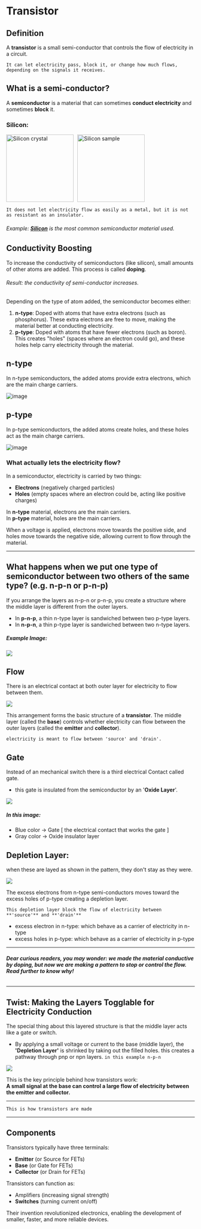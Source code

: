 # Transistor

## Definition

A **transistor** is a small semi-conductor that controls the flow of electricity in a circuit.

`It can let electricity pass, block it, or change how much flows, depending on the signals it receives.`


## What is a semi-conductor?

A **semiconductor** is a material that can sometimes **conduct electricity** and sometimes **block** it.

### Silicon:
<div style="display: flex; gap: 10px;">
  <img src="si.jpg" alt="Silicon crystal" width="180"/>
  <img src="silicon2.jpg" alt="Silicon sample" width="180"/>
</div>
  
`It does not let electricity flow as easily as a metal, but it is not as resistant as an insulator.`

###### Example: **[Silicon](https://periodic-table.rsc.org/element/14/silicon)** is the most common semiconductor material used.
<!-- silicon bond image -->

## Conductivity Boosting

To increase the conductivity of semiconductors (like silicon), small amounts of other atoms are added. This process is called **doping**.

###### Result: the conductivity of semi-conductor increases.

Depending on the type of atom added, the semiconductor becomes either:

1. **n-type**: Doped with atoms that have extra electrons (such as phosphorus). These extra electrons are free to move, making the material better at conducting electricity.
2. **p-type**: Doped with atoms that have fewer electrons (such as boron). This creates "holes" (spaces where an electron could go), and these holes help carry electricity through the material.

## n-type

In n-type semiconductors, the added atoms provide extra electrons, which are the main charge carriers.

![image](n_type.jpg)

## p-type

In p-type semiconductors, the added atoms create holes, and these holes act as the main charge carriers.

![image](p_type.jpg)

### What actually lets the electricity flow?

In a semiconductor, electricity is carried by two things:
- **Electrons** (negatively charged particles)
- **Holes** (empty spaces where an electron could be, acting like positive charges)

In **n-type** material, electrons are the main carriers.  
In **p-type** material, holes are the main carriers.

When a voltage is applied, electrons move towards the positive side, and holes move towards the negative side, allowing current to flow through the material.

---

## What happens when we put one type of semiconductor between two others of the same type? (e.g. n-p-n or p-n-p)

If you arrange the layers as n-p-n or p-n-p, you create a structure where the middle layer is different from the outer layers.  

- In **p-n-p**, a thin n-type layer is sandwiched between two p-type layers.
- In **n-p-n**, a thin p-type layer is sandwiched between two n-type layers.

##### Example Image:
![](formation.jpg)

## Flow
There is an electrical contact at both outer layer for electricity to flow between them.

![](pathway.jpg)

This arrangement forms the basic structure of a **transistor**. The middle layer (called the **base**) controls whether electricity can flow between the outer layers (called the **emitter** and **collector**).

`electricity is meant to flow between 'source' and 'drain'.`

## Gate
Instead of an mechanical switch there is a third electrical Contact called gate.
- this gate is insulated from the semiconductor by an '**Oxide Layer**'.

![](gate.jpg)

##### In this image:
- Blue color -> Gate [ the electrical contact that works the gate ]
- Gray color -> Oxide insulator layer

## Depletion Layer:

when these are layed as shown in the pattern, they don't stay as they were. 

![](depletion_layer.jpg)

The excess electrons from n-type semi-conductors moves toward the excess holes of p-type creating a depletion layer.

`This depletion layer block the flow of electricity between **'source'** and **'drain'**`

- excess electron in n-type: which behave as a carrier of electricity in n-type
- excess holes in p-type: which behave as a carrier of electricity in p-type


---
###### **Dear curious readers, you may wonder: we made the material conductive by doping, but now we are making a pattern to stop or control the flow. Read further to know why!**
---

## Twist: Making the Layers Togglable for Electricity Conduction

The special thing about this layered structure is that the middle layer acts like a gate or switch.  
- By applying a small voltage or current to the base (middle layer), the **'Depletion Layer'** is shrinked by taking out the filled holes. this creates a pathway through pnp or npn layers.
`in this example n-p-n`

![](gate_on.jpg)

This is the key principle behind how transistors work:  
**A small signal at the base can control a large flow of electricity between the emitter and collector.**

---

`This is how transistors are made`

---

## Components
Transistors typically have three terminals:
- **Emitter** (or Source for FETs)
- **Base** (or Gate for FETs)
- **Collector** (or Drain for FETs)

Transistors can function as:
- Amplifiers (increasing signal strength)
- **Switches** (turning current on/off)

Their invention revolutionized electronics, enabling the development of smaller, faster, and more reliable devices.

